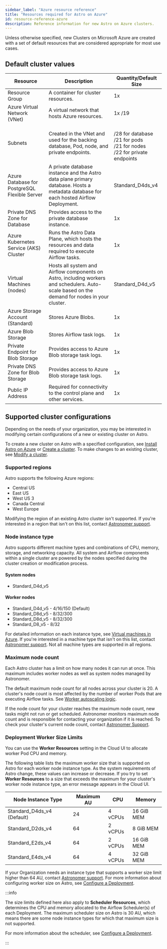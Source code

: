 ```yaml
---
sidebar_label: "Azure resource reference"
title: "Resources required for Astro on Azure"
id: resource-reference-azure
description: Reference information for new Astro on Azure clusters.
---
```


Unless otherwise specified, new Clusters on Microsoft Azure are created with a set of default resources that are considered appropriate for most use cases.

## Default cluster values

| Resource                | Description                                                                                          | Quantity/Default Size        |
| ----------------------- | ---------------------------------------------------------------------------------------------------- | ---------------------------- |
| Resource Group          | A container for cluster resources.                                   | 1x                            |
| Azure Virtual Network (VNet)                    | A virtual network that hosts Azure resources.                                                         | 1x /19                        |
| Subnets                 | Created in the VNet and used for the backing database, Pod, node, and private endpoints. | <br />/28 for database <br />/21 for pods <br />/21 for nodes <br />/22 for private endpoints |
| Azure Database for PostgreSQL Flexible Server   | A private database instance and the Astro data plane primary database. Hosts a metadata database for each hosted Airflow Deployment.                      | Standard_D4ds_v4                             |
| Private DNS Zone for Database            | Provides access to the private database instance. | 1x |
| Azure Kubernetes Service (AKS) Cluster | Runs the Astro Data Plane, which hosts the resources and data required to execute Airflow tasks. | 1x 
| Virtual Machines (nodes)  | Hosts all system and Airflow components on Astro, including workers and schedulers. Auto-scale based on the demand for nodes in your cluster. | Standard_D4d_v5 |
| Azure Storage Account (Standard) | Stores Azure Blobs. | 1x |
| Azure Blob Storage | Stores Airflow task logs.  | 1x |
| Private Endpoint for Blob Storage | Provides access to Azure Blob storage task logs. | 1x |
| Private DNS Zone for Blob Storage | Provides access to Azure Blob storage task logs. | 1x |
| Public IP Address | Required for connectivity to the control plane and other services. | 1x |

## Supported cluster configurations

Depending on the needs of your organization, you may be interested in modifying certain configurations of a new or existing cluster on Astro.

To create a new cluster on Astro with a specified configuration, see [Install Astro on Azure](install-azure.md) or [Create a cluster](create-cluster.md). To make changes to an existing cluster, see [Modify a cluster](modify-cluster.md).

### Supported regions

Astro supports the following Azure regions:

- Central US
- East US
- West US 3
- Canada Central
- West Europe

Modifying the region of an existing Astro cluster isn't supported. If you're interested in a region that isn't on this list, contact [Astronomer support](https://support.astronomer.io).

### Node instance type

Astro supports different machine types and combinations of CPU, memory, storage, and networking capacity. All system and Airflow components within a single cluster are powered by the nodes specified during the cluster creation or modification process.

#### System nodes

- Standard_D4d_v5

#### Worker nodes

- Standard_D4d_v5 - 4/16/150 (Default)
- Standard_D8d_v5 - 8/32/300
- Standard_D8d_v5 - 8/32/300
- Standard_D8_v5 - 8/32

For detailed information on each instance type, see [Virtual machines in Azure](https://docs.microsoft.com/en-us/azure/virtual-machines/). If you're interested in a machine type that isn't on this list, contact [Astronomer support](https://support.astronomer.io/). Not all machine types are supported in all regions.

### Maximum node count

Each Astro cluster has a limit on how many nodes it can run at once. This maximum includes worker nodes as well as system nodes managed by Astronomer.

The default maximum node count for all nodes across your cluster is 20. A cluster's node count is most affected by the number of worker Pods that are executing Airflow tasks. See [Worker autoscaling logic](configure-deployment-resources.md#worker-autoscaling-logic).

If the node count for your cluster reaches the maximum node count, new tasks might not run or get scheduled. Astronomer monitors maximum node count and is responsible for contacting your organization if it is reached. To check your cluster's current node count, contact [Astronomer Support](https://support.astronomer.io).

### Deployment Worker Size Limits

You can use the **Worker Resources** setting in the Cloud UI to allocate worker Pod CPU and memory.

The following table lists the maximum worker size that is supported on Astro for each worker node instance type. As the system requirements of Astro change, these values can increase or decrease. If you try to set **Worker Resources** to a size that exceeds the maximum for your cluster's worker node instance type, an error message appears in the Cloud UI.

| Node Instance Type | Maximum AU | CPU       | Memory       |
|--------------------|------------|-----------|--------------|
|Standard_D4ds_v4 (Default)      | 24         | 4 vCPUs  | 16    GiB MEM |
|Standard_D2ds_v4     | 64         | 2 vCPUs  | 8   GiB MEM |
|Standard_E2ds_v4      | 64         | 2 vCPUs  | 16   GiB MEM |
|Standard_E4ds_v4      | 64         | 4 vCPUs  | 32   GiB MEM |

If your Organization needs an instance type that supports a worker size limit higher than 64 AU, contact [Astronomer support](https://support.astronomer.io). For more information about configuring worker size on Astro, see [Configure a Deployment](configure-deployment-resources.md#worker-resources).

:::info

The size limits defined here also apply to **Scheduler Resources**, which determines the CPU and memory allocated to the Airflow Scheduler(s) of each Deployment. The maximum scheduler size on Astro is 30 AU, which means there are some node instance types for which that maximum size is not supported.

For more information about the scheduler, see [Configure a Deployment](configure-deployment-resources.md#scheduler-resources).

:::